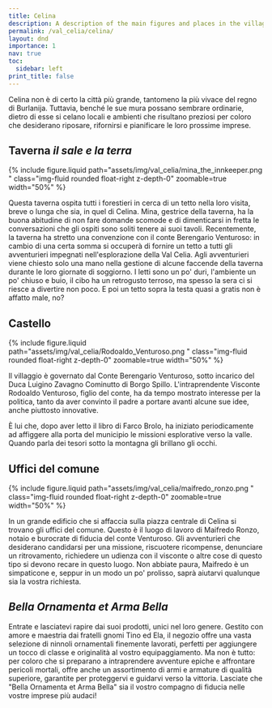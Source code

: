 ```yaml
---
title: Celina
description: A description of the main figures and places in the village of Celina.
permalink: /val_celia/celina/
layout: dnd
importance: 1
nav: true
toc:
  sidebar: left
print_title: false
---
```


Celina non è di certo la città più grande, tantomeno la più vivace del regno di Burlanija. Tuttavia, benché le sue mura possano sembrare ordinarie, dietro di esse si celano locali e ambienti che risultano preziosi per coloro che desiderano riposare, rifornirsi e pianificare le loro prossime imprese.

## Taverna _il sale e la terra_

{% include figure.liquid path="assets/img/val_celia/mina_the_innkeeper.png
" class="img-fluid rounded float-right z-depth-0" zoomable=true width="50%" %}

Questa taverna ospita tutti i forestieri in cerca di un tetto nella loro visita, breve o lunga che sia, in quel di Celina. Mina, gestrice della taverna, ha la buona abitudine di non fare domande scomode e di dimenticarsi in fretta le conversazioni che gli ospiti sono soliti tenere ai suoi tavoli. Recentemente, la taverna ha stretto una convenzione con il conte Berengario Venturoso: in cambio di una certa somma si occuperà di fornire un tetto a tutti gli avventurieri impegnati nell'esplorazione della Val Celia. Agli avventurieri viene chiesto solo una mano nella gestione di alcune faccende della taverna durante le loro giornate di soggiorno. I letti sono un po' duri, l'ambiente un po' chiuso e buio, il cibo ha un retrogusto terroso, ma spesso la sera ci si riesce a divertire non poco. E poi un tetto sopra la testa quasi a gratis non è affatto male, no?

## Castello

{% include figure.liquid path="assets/img/val_celia/Rodoaldo_Venturoso.png
" class="img-fluid rounded float-right z-depth-0" zoomable=true width="50%" %}

Il villaggio è governato dal Conte Berengario Venturoso, sotto incarico del Duca Luigino Zavagno Cominutto di Borgo Spillo. L'intraprendente Visconte Rodoaldo Venturoso, figlio del conte, ha da tempo mostrato interesse per la politica, tanto da aver convinto il padre a portare avanti alcune sue idee, anche piuttosto innovative.

È lui che, dopo aver letto il libro di Farco Brolo, ha iniziato periodicamente ad affiggere alla porta del municipio le missioni esplorative verso la valle. Quando parla dei tesori sotto la montagna gli brillano gli occhi.

## Uffici del comune

{% include figure.liquid path="assets/img/val_celia/maifredo_ronzo.png
" class="img-fluid rounded float-right z-depth-0" zoomable=true width="50%" %}

In un grande edificio che si affaccia sulla piazza centrale di Celina si trovano gli uffici del comune. Questo è il luogo di lavoro di Maifredo Ronzo, notaio e burocrate di fiducia del conte Venturoso. Gli avventurieri che desiderano candidarsi per una missione, riscuotere ricompense, denunciare un ritrovamento, richiedere un udienza con il visconte o altre cose di questo tipo si devono recare in questo luogo. Non abbiate paura, Maifredo è un simpaticone e, seppur in un modo un po' prolisso, saprà aiutarvi qualunque sia la vostra richiesta.

## _Bella Ornamenta et Arma Bella_

Entrate e lasciatevi rapire dai suoi prodotti, unici nel loro genere. Gestito con amore e maestria dai fratelli gnomi Tino ed Ela, il negozio offre una vasta selezione di ninnoli ornamentali finemente lavorati, perfetti per aggiungere un tocco di classe e originalità al vostro equipaggiamento. Ma non è tutto: per coloro che si preparano a intraprendere avventure epiche e affrontare pericoli mortali, offre anche un assortimento di armi e armature di qualità superiore, garantite per proteggervi e guidarvi verso la vittoria. Lasciate che "Bella Ornamenta et Arma Bella" sia il vostro compagno di fiducia nelle vostre imprese più audaci!
